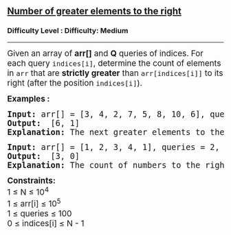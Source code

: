 <h2><a href="https://www.geeksforgeeks.org/problems/number-of-nges-to-the-right/1">Number of greater elements to the right</a></h2><h3>Difficulty Level : Difficulty: Medium</h3><hr><div class="problems_problem_content__Xm_eO"><p><span style="font-size: 14pt;">Given an array of <strong>arr[]</strong> and <strong>Q</strong> queries of indices.&nbsp;For each query <code>indices[i]</code>, determine the count of elements in <code>arr</code> that are <strong>strictly greater</strong> than <code>arr[indices[i]]</code> to its right (after the position <code>indices[i]</code>).</span></p>
<p><span style="font-size: 14pt;"><strong>Examples :</strong></span></p>
<pre><span style="font-size: 14pt;"><strong>Input: </strong>arr[] = [3, 4, 2, 7, 5, 8, 10, 6], queries = 2, indices[] = [0, 5]
<strong>Output: </strong> [6, 1]
<strong>Explanation: </strong>The next greater elements to the right of 3(index 0) are 4,7,5,8,10,6. The next greater elements to the right of 8(index 5) is only 10.</span></pre>
<pre><span style="font-size: 14pt;"><strong>Input: </strong>arr[] = [1, 2, 3, 4, 1], queries = 2, indices[] = [0, 3]
<strong>Output: </strong> [3, 0]
<strong>Explanation: </strong>The count of numbers to the right of index 0 which are greater than arr[0] is 3 i.e. (2, 3, 4). Similarly, the count of numbers to the right of index 3 which are greater than arr[3] is 0, since there are no greater elements than 4 to the right of the array.</span></pre>
<p><span style="font-size: 14pt;"><strong>Constraints:</strong><br>1 ≤ N ≤ 10<sup>4</sup></span><br><span style="font-size: 14pt;">1 ≤ arr[i] ≤ 10<sup>5</sup></span><br><span style="font-size: 14pt;">1 ≤ queries ≤ 100<br>0 ≤ indices[i] ≤ N - 1</span></p></div>